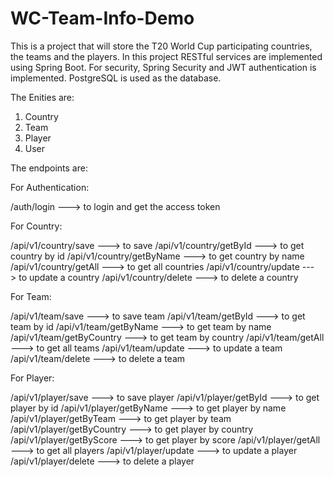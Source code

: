 # WC-Team-Info-Demo
This is a project that will store the T20 World Cup participating countries, the teams and the players.
In this project RESTful services are implemented using Spring Boot. For security, Spring Security and JWT authentication is implemented.
PostgreSQL is used as the database.

The Enities are:
1. Country
2. Team
3. Player
4. User

The endpoints are:

For Authentication:

/auth/login      ---> to login and get the access token


For Country:

/api/v1/country/save        ---> to save
/api/v1/country/getById     ---> to get country by id
/api/v1/country/getByName   ---> to get country by name
/api/v1/country/getAll      ---> to get all countries
/api/v1/country/update      ---> to update a country
/api/v1/country/delete      ---> to delete a country


For Team:

/api/v1/team/save             ---> to save team
/api/v1/team/getById          ---> to get team  by id
/api/v1/team/getByName        ---> to get team by name
/api/v1/team/getByCountry     ---> to get team by country
/api/v1/team/getAll           ---> to get all teams
/api/v1/team/update           ---> to update a team
/api/v1/team/delete           ---> to delete a team


For Player:

/api/v1/player/save           ---> to save player
/api/v1/player/getById        ---> to get player by id
/api/v1/player/getByName      ---> to get player by name
/api/v1/player/getByTeam      ---> to get player by team
/api/v1/player/getByCountry   ---> to get player by country
/api/v1/player/getByScore     ---> to get player by score
/api/v1/player/getAll         ---> to get all players
/api/v1/player/update         ---> to update a player
/api/v1/player/delete         ---> to delete a player



